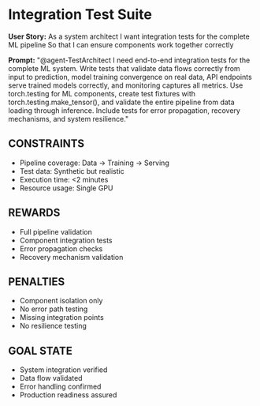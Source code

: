 # Integration Test Suite

**User Story:**
As a system architect
I want integration tests for the complete ML pipeline
So that I can ensure components work together correctly

**Prompt:**
"@agent-TestArchitect I need end-to-end integration tests for the complete ML system. Write tests that validate data flows correctly from input to prediction, model training convergence on real data, API endpoints serve trained models correctly, and monitoring captures all metrics. Use torch.testing for ML components, create test fixtures with torch.testing.make_tensor(), and validate the entire pipeline from data loading through inference. Include tests for error propagation, recovery mechanisms, and system resilience."

## CONSTRAINTS
- Pipeline coverage: Data → Training → Serving
- Test data: Synthetic but realistic
- Execution time: <2 minutes
- Resource usage: Single GPU

## REWARDS
- Full pipeline validation
- Component integration tests
- Error propagation checks
- Recovery mechanism validation

## PENALTIES
- Component isolation only
- No error path testing
- Missing integration points
- No resilience testing

## GOAL STATE
- System integration verified
- Data flow validated
- Error handling confirmed
- Production readiness assured